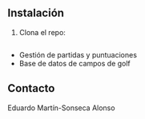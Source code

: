 

## Instalación
1. Clona el repo:
   ```bash
- Gestión de partidas y puntuaciones
- Base de datos de campos de golf

## Contacto
Eduardo Martín-Sonseca Alonso  

